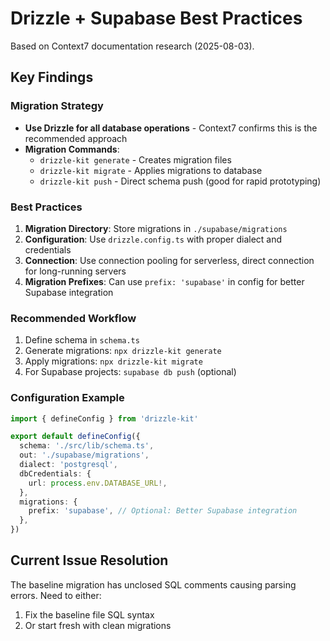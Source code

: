 # Drizzle + Supabase Best Practices

Based on Context7 documentation research (2025-08-03).

## Key Findings

### Migration Strategy

- **Use Drizzle for all database operations** - Context7 confirms this is the recommended approach
- **Migration Commands**:
  - `drizzle-kit generate` - Creates migration files
  - `drizzle-kit migrate` - Applies migrations to database
  - `drizzle-kit push` - Direct schema push (good for rapid prototyping)

### Best Practices

1. **Migration Directory**: Store migrations in `./supabase/migrations`
2. **Configuration**: Use `drizzle.config.ts` with proper dialect and credentials
3. **Connection**: Use connection pooling for serverless, direct connection for long-running servers
4. **Migration Prefixes**: Can use `prefix: 'supabase'` in config for better Supabase integration

### Recommended Workflow

1. Define schema in `schema.ts`
2. Generate migrations: `npx drizzle-kit generate`
3. Apply migrations: `npx drizzle-kit migrate`
4. For Supabase projects: `supabase db push` (optional)

### Configuration Example

```typescript
import { defineConfig } from 'drizzle-kit'

export default defineConfig({
  schema: './src/lib/schema.ts',
  out: './supabase/migrations',
  dialect: 'postgresql',
  dbCredentials: {
    url: process.env.DATABASE_URL!,
  },
  migrations: {
    prefix: 'supabase', // Optional: Better Supabase integration
  },
})
```

## Current Issue Resolution

The baseline migration has unclosed SQL comments causing parsing errors. Need to either:

1. Fix the baseline file SQL syntax
2. Or start fresh with clean migrations
